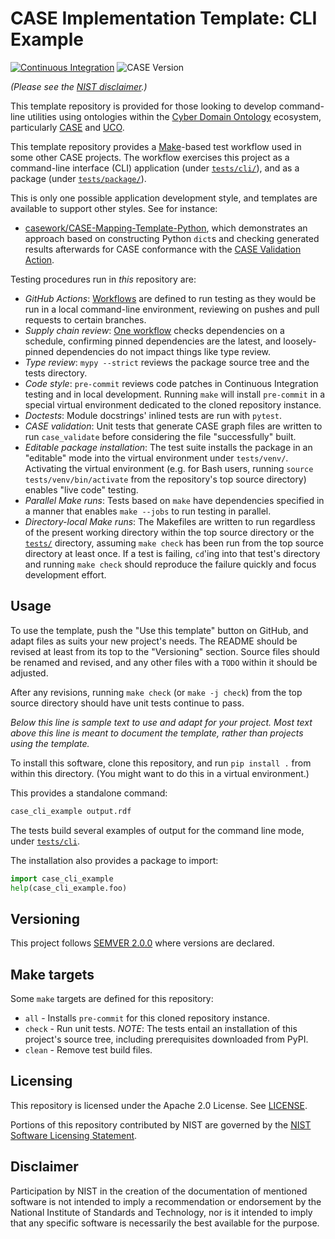 # CASE Implementation Template: CLI Example

[![Continuous Integration](https://github.com/casework/CASE-Implementation-Template-Python-CLI/actions/workflows/ci.yml/badge.svg)](https://github.com/casework/CASE-Implementation-Template-Python-CLI/actions/workflows/ci.yml)
![CASE Version](https://img.shields.io/badge/CASE%20Version-1.3.0-green)

_(Please see the [NIST disclaimer](#disclaimer).)_

This template repository is provided for those looking to develop command-line utilities using ontologies within the [Cyber Domain Ontology](https://cyberdomainontology.org) ecosystem, particularly [CASE](https://caseontology.org) and [UCO](https://unifiedcyberontology.org).

This template repository provides a [Make](https://en.wikipedia.org/wiki/Make_%28software%29)-based test workflow used in some other CASE projects.  The workflow exercises this project as a command-line interface (CLI) application (under [`tests/cli/`](tests/cli/)), and as a package (under [`tests/package/`](tests/package/)).

This is only one possible application development style, and templates are available to support other styles.  See for instance:

* [casework/CASE-Mapping-Template-Python](https://github.com/casework/CASE-Mapping-Template-Python), which demonstrates an approach based on constructing Python `dict`s and checking generated results afterwards for CASE conformance with the [CASE Validation Action](https://github.com/kchason/case-validation-action).

Testing procedures run in _this_ repository are:

* _GitHub Actions_: [Workflows](.github/workflows/) are defined to run testing as they would be run in a local command-line environment, reviewing on pushes and pull requests to certain branches.
* _Supply chain review_: [One workflow](.github/workflows/supply-chain.yml) checks dependencies on a schedule, confirming pinned dependencies are the latest, and loosely-pinned dependencies do not impact things like type review.
* _Type review_: `mypy --strict` reviews the package source tree and the tests directory.
* _Code style_: `pre-commit` reviews code patches in Continuous Integration testing and in local development.  Running `make` will install `pre-commit` in a special virtual environment dedicated to the cloned repository instance.
* _Doctests_: Module docstrings' inlined tests are run with `pytest`.
* _CASE validation_: Unit tests that generate CASE graph files are written to run `case_validate` before considering the file "successfully" built.
* _Editable package installation_: The test suite installs the package in an "editable" mode into the virtual environment under `tests/venv/`.  Activating the virtual environment (e.g. for Bash users, running `source tests/venv/bin/activate` from the repository's top source directory) enables "live code" testing.
* _Parallel Make runs_: Tests based on `make` have dependencies specified in a manner that enables `make --jobs` to run testing in parallel.
* _Directory-local Make runs_: The Makefiles are written to run regardless of the present working directory within the top source directory or the [`tests/`](tests/) directory, assuming `make check` has been run from the top source directory at least once.  If a test is failing, `cd`'ing into that test's directory and running `make check` should reproduce the failure quickly and focus development effort.


## Usage

To use the template, push the "Use this template" button on GitHub, and adapt files as suits your new project's needs.  The README should be revised at least from its top to the "Versioning" section.  Source files should be renamed and revised, and any other files with a `TODO` within it should be adjusted.

After any revisions, running `make check` (or `make -j check`) from the top source directory should have unit tests continue to pass.

_Below this line is sample text to use and adapt for your project.  Most text above this line is meant to document the template, rather than projects using the template._

To install this software, clone this repository, and run `pip install .` from within this directory.  (You might want to do this in a virtual environment.)

This provides a standalone command:

```bash
case_cli_example output.rdf
```

The tests build several examples of output for the command line mode, under [`tests/cli`](tests/cli/).

The installation also provides a package to import:

```python
import case_cli_example
help(case_cli_example.foo)
```


## Versioning

This project follows [SEMVER 2.0.0](https://semver.org/) where versions are declared.


## Make targets

Some `make` targets are defined for this repository:
* `all` - Installs `pre-commit` for this cloned repository instance.
* `check` - Run unit tests.  *NOTE*: The tests entail an installation of this project's source tree, including prerequisites downloaded from PyPI.
* `clean` - Remove test build files.


## Licensing

This repository is licensed under the Apache 2.0 License. See [LICENSE](LICENSE).

Portions of this repository contributed by NIST are governed by the [NIST Software Licensing Statement](THIRD_PARTY_LICENSES.md#nist-software-licensing-statement).


## Disclaimer

Participation by NIST in the creation of the documentation of mentioned software is not intended to imply a recommendation or endorsement by the National Institute of Standards and Technology, nor is it intended to imply that any specific software is necessarily the best available for the purpose.
